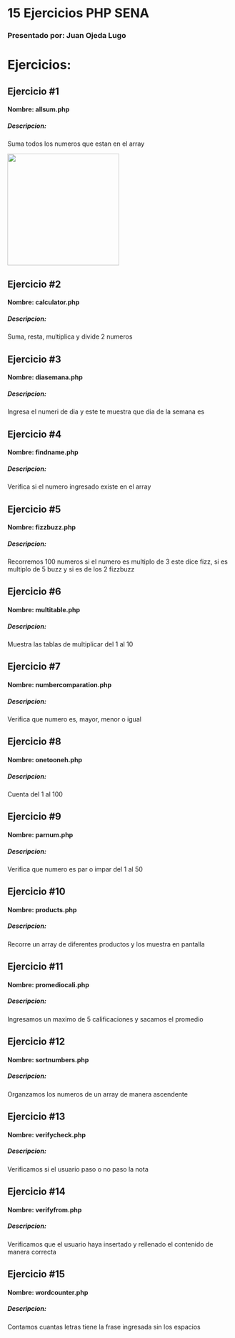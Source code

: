 <div>
  <h1>15 Ejercicios PHP SENA</h1>
  <h3>Presentado por: Juan Ojeda Lugo</h3>
</div>


<div>
  <h1>Ejercicios: </h1>
  <div>
    <h2>Ejercicio #1</h2>
    <h4>Nombre: allsum.php</h4>
    <h5>Descripcion: </h5>
    <p>Suma todos los numeros que estan en el array</p>
    <image src="https://imgur.com/H3utt7R.png" width="250px"/>
  </div>
  <div>
    <h2>Ejercicio #2</h2>
    <h4>Nombre: calculator.php</h4>
    <h5>Descripcion: </h5>
    <p>Suma, resta, multiplica y divide 2 numeros</p>
    
  </div>
  <div>
    <h2>Ejercicio #3</h2>
    <h4>Nombre: diasemana.php</h4>
    <h5>Descripcion: </h5>
    <p>Ingresa el numeri de dia y este te muestra que dia de la semana es</p>
  </div>
  <div>
    <h2>Ejercicio #4</h2>
    <h4>Nombre: findname.php</h4>
    <h5>Descripcion: </h5>
    <p>Verifica si el numero ingresado existe en el array</p>
  </div>
  <div>
    <h2>Ejercicio #5</h2>
    <h4>Nombre: fizzbuzz.php</h4>
    <h5>Descripcion: </h5>
    <p>Recorremos 100 numeros si el numero es multiplo de 3 este dice fizz, si es multiplo de 5 buzz y si es de los 2 fizzbuzz</p>
  </div>
  <div>
    <h2>Ejercicio #6</h2>
    <h4>Nombre: multitable.php</h4>
    <h5>Descripcion: </h5>
    <p>Muestra las tablas de multiplicar del 1 al 10</p>
  </div>
  <div>
    <h2>Ejercicio #7</h2>
    <h4>Nombre: numbercomparation.php</h4>
    <h5>Descripcion: </h5>
    <p>Verifica que numero es, mayor, menor o igual</p>
  </div>
  <div>
    <h2>Ejercicio #8</h2>
    <h4>Nombre: onetooneh.php</h4>
    <h5>Descripcion: </h5>
    <p>Cuenta del 1 al 100</p>
  </div>
  <div>
    <h2>Ejercicio #9</h2>
    <h4>Nombre: parnum.php</h4>
    <h5>Descripcion: </h5>
    <p>Verifica que numero es par o impar del 1 al 50</p>
  </div>
  <div>
    <h2>Ejercicio #10</h2>
    <h4>Nombre: products.php</h4>
    <h5>Descripcion: </h5>
    <p>Recorre un array de diferentes productos y los muestra en pantalla</p>
  </div>
  <div>
    <h2>Ejercicio #11</h2>
    <h4>Nombre: promediocali.php</h4>
    <h5>Descripcion: </h5>
    <p>Ingresamos un maximo de 5 calificaciones y sacamos el promedio</p>
  </div>
  <div>
    <h2>Ejercicio #12</h2>
    <h4>Nombre: sortnumbers.php</h4>
    <h5>Descripcion: </h5>
    <p>Organzamos los numeros de un array de manera ascendente</p>
  </div>
  <div>
    <h2>Ejercicio #13</h2>
    <h4>Nombre: verifycheck.php</h4>
    <h5>Descripcion: </h5>
    <p>Verificamos si el usuario paso o no paso la nota</p>
  </div>
  <div>
    <h2>Ejercicio #14</h2>
    <h4>Nombre: verifyfrom.php</h4>
    <h5>Descripcion: </h5>
    <p>Verificamos que el usuario haya insertado y rellenado el contenido de manera correcta</p>
  </div>
  <div>
    <h2>Ejercicio #15</h2>
    <h4>Nombre: wordcounter.php</h4>
    <h5>Descripcion: </h5>
    <p>Contamos cuantas letras tiene la frase ingresada sin los espacios</p>
  </div>
</div>
